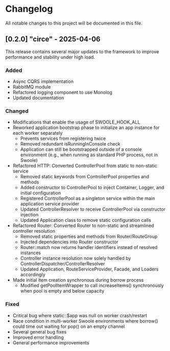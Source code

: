 # Changelog

All notable changes to this project will be documented in this file.

## [0.2.0] "circe" - 2025-04-06

This release contains several major updates to the framework to improve performance and stability under high load.

### Added

- Async CQRS implementation
- RabbitMQ module
- Refactored logging component to use Monolog
- Updated documentation

### Changed

- Modifications that enable the usage of SWOOLE_HOOK_ALL
- Reworked application bootstrap phase to initialize an app instance for each worker separately
    - Prevents services from registering twice
    - Removed redundant isRunningInConsole check
    - Application can still be bootstrapped outside of a console environment (e.g., when running as standard PHP
      process, not in Swoole)
- Refactored HTTP: Converted ControllerPool from static to non-static service
    - Removed static keywords from ControllerPool properties and methods
    - Added constructor to ControllerPool to inject Container, Logger, and initial configuration
    - Registered ControllerPool as a singleton service within the main application service provider
    - Updated ControllerResolver to receive ControllerPool via constructor injection
    - Updated Application class to remove static configuration calls
- Refactored Router: Converted Router to non-static and streamlined controller resolution
    - Removed static properties and methods from Router/RouteGroup
    - Injected dependencies into Router constructor
    - Router::match now returns handler identifiers instead of resolved instances
    - Controller instance resolution now solely handled by ControllerDispatcher/ControllerResolver
    - Updated Application, RouteServiceProvider, Facade, and Loaders accordingly
- Made initial item creation synchronous during borrow process
    - Modified getPoolItemWrapper to call increaseItems() synchronously when pool is empty and below capacity

### Fixed

- Critical bug where static::$app was null on worker crash/restart
- Race condition in multi-worker Swoole environments where borrow() could time out waiting for pop() on an empty channel
- Several general bug fixes
- Improved error handling
- General performance improvements